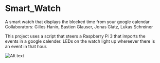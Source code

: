 # Smart_Watch
A smart watch that displays the blocked time from your google calendar
Collaborators: Gilles Hanin, Bastien Glauser, Jonas Glatz, Lukas Schreiner

This project uses a script that steers a Raspberry Pi 3 that imports the events in a google calender.
LEDs on the watch light up whereever there is an event in that hour. 

![Alt text](Smart_Watch/Pictures/smartwatch.jpg?raw=true "Smart Watch")
